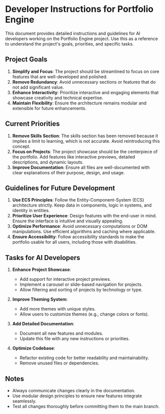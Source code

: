 # Developer Instructions for Portfolio Engine

This document provides detailed instructions and guidelines for AI developers working on the Portfolio Engine project. Use this as a reference to understand the project's goals, priorities, and specific tasks.

## Project Goals

1. **Simplify and Focus**: The project should be streamlined to focus on core features that are well-developed and polished.
2. **Remove Redundancy**: Avoid unnecessary sections or features that do not add significant value.
3. **Enhance Interactivity**: Prioritize interactive and engaging elements that showcase creativity and technical expertise.
4. **Maintain Flexibility**: Ensure the architecture remains modular and extensible for future enhancements.

## Current Priorities

1. **Remove Skills Section**: The skills section has been removed because it implies a limit to learning, which is not accurate. Avoid reintroducing this concept.
2. **Focus on Projects**: The project showcase should be the centerpiece of the portfolio. Add features like interactive previews, detailed descriptions, and dynamic layouts.
3. **Improve Documentation**: Ensure all files are well-documented with clear explanations of their purpose, design, and usage.

## Guidelines for Future Development

1. **Use ECS Principles**: Follow the Entity-Component-System (ECS) architecture strictly. Keep data in components, logic in systems, and identity in entities.
2. **Prioritize User Experience**: Design features with the end-user in mind. Ensure the interface is intuitive and visually appealing.
3. **Optimize Performance**: Avoid unnecessary computations or DOM manipulations. Use efficient algorithms and caching where applicable.
4. **Ensure Accessibility**: Follow accessibility standards to make the portfolio usable for all users, including those with disabilities.

## Tasks for AI Developers

1. **Enhance Project Showcase**:
   - Add support for interactive project previews.
   - Implement a carousel or slide-based navigation for projects.
   - Allow filtering and sorting of projects by technology or type.

2. **Improve Theming System**:
   - Add more themes with unique styles.
   - Allow users to customize themes (e.g., change colors or fonts).

3. **Add Detailed Documentation**:
   - Document all new features and modules.
   - Update this file with any new instructions or priorities.

4. **Optimize Codebase**:
   - Refactor existing code for better readability and maintainability.
   - Remove unused files or dependencies.

## Notes

- Always communicate changes clearly in the documentation.
- Use modular design principles to ensure new features integrate seamlessly.
- Test all changes thoroughly before committing them to the main branch.
